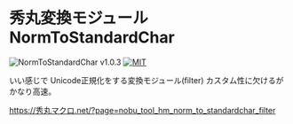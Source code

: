 # 秀丸変換モジュール NormToStandardChar

![NormToStandardChar v1.0.3](https://img.shields.io/badge/NormToStandardChar-v1.0.3-6479ff.svg)
[![MIT](https://img.shields.io/badge/license-MIT-blue.svg?style=flat)](LICENSE)

いい感じで Unicode正規化をする変換モジュール(filter)
カスタム性に欠けるがかなり高速。

https://秀丸マクロ.net/?page=nobu_tool_hm_norm_to_standardchar_filter